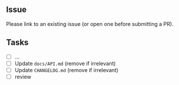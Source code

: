 ## Issue

Please link to an existing issue (or open one before submitting a PR).

## Tasks

 - [ ] ...
 - [ ] Update `docs/API.md` (remove if irrelevant)
 - [ ] Update `CHANGELOG.md` (remove if irrelevant)
 - [ ] review
